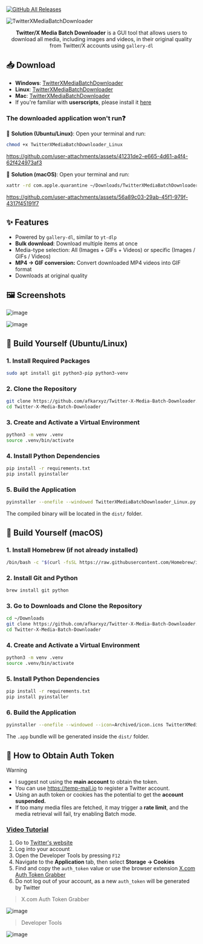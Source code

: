 [![GitHub All Releases](https://img.shields.io/github/downloads/afkarxyz/Twitter-X-Media-Batch-Downloader/total?style=for-the-badge)](https://github.com/afkarxyz/Twitter-X-Media-Batch-Downloader/releases)

![TwitterXMediaBatchDownloader](https://github.com/user-attachments/assets/354d7470-c01c-4aa6-9da1-ea6c42d27330)

<div align="center">
<b>Twitter/X Media Batch Downloader</b> is a GUI tool that allows users to download all media, including images and videos, in their original quality from Twitter/X accounts using <code>gallery-dl</code>
</div>

## 📥 Download

- **Windows**: [TwitterXMediaBatchDownloader](https://github.com/afkarxyz/Twitter-X-Media-Batch-Downloader/releases/download/v3.3/TwitterXMediaBatchDownloader_Windows.exe)
- **Linux**: [TwitterXMediaBatchDownloader](https://github.com/afkarxyz/Twitter-X-Media-Batch-Downloader/releases/download/v3.3/TwitterXMediaBatchDownloader_Linux)
- **Mac**: [TwitterXMediaBatchDownloader](https://github.com/afkarxyz/Twitter-X-Media-Batch-Downloader/releases/download/v3.3/TwitterXMediaBatchDownloader_Mac.app.zip)
- If you're familiar with **userscripts**, please install it [here](https://greasyfork.org/en/scripts/523157)

### The downloaded application won't run❓

🐧 **Solution (Ubuntu/Linux)**: Open your terminal and run:

```bash
chmod +x TwitterXMediaBatchDownloader_Linux
```

https://github.com/user-attachments/assets/41231de2-e665-4d61-a4f4-62f424973af3

🍎 **Solution (macOS)**: Open your terminal and run:

```bash
xattr -rd com.apple.quarantine ~/Downloads/TwitterXMediaBatchDownloader_Mac.app
```

https://github.com/user-attachments/assets/56a89c03-29ab-45f1-979f-4317f45191f7

## ✨ Features

- Powered by `gallery-dl`, similar to `yt-dlp`
- **Bulk download**: Download multiple items at once
- Media-type selection: All (Images + GIFs + Videos) or specific (Images / GIFs / Videos)
- **MP4 → GIF conversion:** Convert downloaded MP4 videos into GIF format
- Downloads at original quality
  
## 🖼️ Screenshots

![image](https://github.com/user-attachments/assets/216cfa1d-90eb-4b48-bacf-42e943f5bbee)

![image](https://github.com/user-attachments/assets/cfb57b60-661d-4d82-a1f3-1e859a33e8c4)

## 🐧 Build Yourself (Ubuntu/Linux)

### 1. Install Required Packages

```bash
sudo apt install git python3-pip python3-venv
```

### 2. Clone the Repository

```bash
git clone https://github.com/afkarxyz/Twitter-X-Media-Batch-Downloader.git
cd Twitter-X-Media-Batch-Downloader
```

### 3. Create and Activate a Virtual Environment

```bash
python3 -m venv .venv
source .venv/bin/activate
```

### 4. Install Python Dependencies

```bash
pip install -r requirements.txt
pip install pyinstaller
```

### 5. Build the Application

```bash
pyinstaller --onefile --windowed TwitterXMediaBatchDownloader_Linux.py
```

The compiled binary will be located in the `dist/` folder.

## 🍎 Build Yourself (macOS)

### 1. Install Homebrew (if not already installed)

```bash
/bin/bash -c "$(curl -fsSL https://raw.githubusercontent.com/Homebrew/install/HEAD/install.sh)"
```

### 2. Install Git and Python

```bash
brew install git python
```

### 3. Go to Downloads and Clone the Repository

```bash
cd ~/Downloads
git clone https://github.com/afkarxyz/Twitter-X-Media-Batch-Downloader.git
cd Twitter-X-Media-Batch-Downloader
```

### 4. Create and Activate a Virtual Environment

```bash
python3 -m venv .venv
source .venv/bin/activate
```

### 5. Install Python Dependencies

```bash
pip install -r requirements.txt
pip install pyinstaller
```

### 6. Build the Application

```bash
pyinstaller --onefile --windowed --icon=Archived/icon.icns TwitterXMediaBatchDownloader_Mac.py
```

The `.app` bundle will be generated inside the `dist/` folder.

## 🔑 How to Obtain Auth Token

> [!Warning]
> - I suggest not using the **main account** to obtain the token.
> - You can use https://temp-mail.io to register a Twitter account.
> - Using an auth token or cookies has the potential to get the **account suspended.**
> - If too many media files are fetched, it may trigger a **rate limit**, and the media retrieval will fail, try enabling Batch mode.

### [Video Tutorial](https://www.patreon.com/posts/how-to-obtain-127206894)

1. Go to [Twitter's website](https://www.x.com/)
2. Log into your account
3. Open the Developer Tools by pressing `F12`
4. Navigate to the **Application** tab, then select **Storage → Cookies**
5. Find and copy the `auth_token` value or use the browser extension [X.com Auth Token Grabber](https://github.com/afkarxyz/Twitter-X-Media-Batch-Downloader/releases/download/v1.0/X.com.Auth.Token.Grabber.zip)
6. Do not log out of your account, as a new `auth_token` will be generated by Twitter

> X.com Auth Token Grabber

![image](https://github.com/user-attachments/assets/4bf5f787-d34f-4259-837c-07a6432c4360)

> Developer Tools

![image](https://github.com/user-attachments/assets/8e81dd8f-f8be-4254-9cf6-cacfa97743e9)
